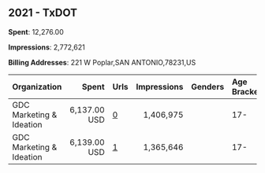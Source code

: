 ## 2021 - TxDOT 
**Spent**: 12,276.00

**Impressions**: 2,772,621

**Billing Addresses**: 221 W Poplar,SAN ANTONIO,78231,US

|Organization|Spent|Urls|Impressions|Genders|Age Brackets|Country Codes|
|:---|---:|:---|---:|:---|:---|:---|
|GDC Marketing & Ideation|6,137.00 USD|[0](https://www.snap.com/political-ads/asset/6901a8d0a307c1f43a4ed128857afd8e9ce266ee01c1eb9e71b083081d6a4d73?mediaType=png)|1,406,975||17-|united states|
|GDC Marketing & Ideation|6,139.00 USD|[1](https://www.snap.com/political-ads/asset/942b3222249fa66453f301794af79610e093229591773d4a5687a3ec4a1aa6b8?mediaType=png)|1,365,646||17-|united states|
